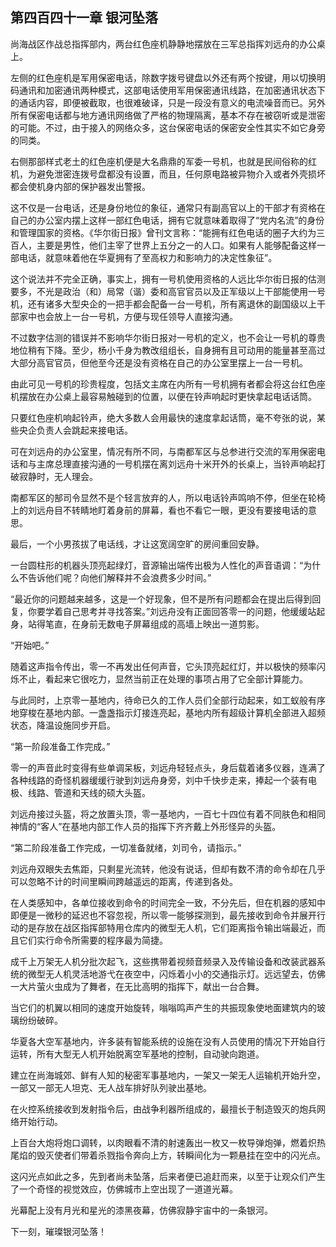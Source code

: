 ## 第四百四十一章 银河坠落
尚海战区作战总指挥部内，两台红色座机静静地摆放在三军总指挥刘远舟的办公桌上。

左侧的红色座机是军用保密电话，除数字拨号键盘以外还有两个按键，用以切换明码通讯和加密通讯两种模式，这部电话使用军用保密通讯线路，在加密通讯状态下的通话内容，即便被截取，也很难破译，只是一段没有意义的电流噪音而已。另外所有保密电话都与地方通讯网络做了严格的物理隔离，基本不存在被窃听或是泄密的可能。不过，由于接入的网络众多，这台保密电话的保密安全性其实不如它身旁的同类。

右侧那部样式老土的红色座机便是大名鼎鼎的军委一号机，也就是民间俗称的红机，为避免泄密连拨号盘都没有设置，而且，任何原电路被异物介入或者外壳损坏都会使机身内部的保护器发出警报。

这不仅是一台电话，还是身份地位的象征，通常只有副高官以上的干部才有资格在自己的办公室内摆上这样一部红色电话，拥有它就意味着取得了“党内名流”的身份和管理国家的资格。《华尔街日报》曾刊文言称：“能拥有红色电话的圈子大约为三百人，主要是男性，他们主宰了世界上五分之一的人口。如果有人能够配备这样一部电话，就意味着他在华夏拥有了至高权力和影响力的决定性象征”。

这个说法并不完全正确，事实上，拥有一号机使用资格的人远比华尔街日报的估测要多，不光是政治（和）局常（谐）委和高官官员以及正军级以上干部能使用一号机，还有诸多大型央企的一把手都会配备一台一号机，所有离退休的副国级以上干部家中也会放上一台一号机，方便与现任领导人直接沟通。

不过数字估测的错误并不影响华尔街日报对一号机的定义，也不会让一号机的尊贵地位稍有下降。至少，杨小千身为教改组组长，自身拥有且可动用的能量甚至高过大部分高官官员，但他至今还是没有资格在自己的办公室里摆上一台一号机。

由此可见一号机的珍贵程度，包括文主席在内所有一号机拥有者都会将这台红色座机摆放在办公桌上最容易触碰到的位置，以便在铃声响起时更快拿起电话话筒。

只要红色座机响起铃声，绝大多数人会用最快的速度拿起话筒，毫不夸张的说，某些央企负责人会跳起来接电话。

可在刘远舟的办公室里，情况有所不同，与南都军区与总参进行交流的军用保密电话和与主席总理直接沟通的一号机摆在离刘远舟十米开外的长桌上，当铃声响起打破寂静时，无人理会。

南都军区的郜司令显然不是个轻言放弃的人，所以电话铃声鸣响不停，但坐在轮椅上的刘远舟目不转睛地盯着身前的屏幕，看也不看它一眼，更没有要接电话的意思。

最后，一个小男孩拔了电话线，才让这宽阔空旷的房间重回安静。

一台圆柱形的机器头顶亮起绿灯，音源输出端传出极为人性化的声音语调：“为什么不告诉他们呢？向他们解释并不会浪费多少时间。”

“最近你的问题越来越多，这是一个好现象，但不是所有问题都会在提出后得到回复，你要学着自己思考并寻找答案。”刘远舟没有正面回答零一的问题，他缓缓站起身，站得笔直，在身前无数电子屏幕组成的高墙上映出一道剪影。

“开始吧。”

随着这声指令传出，零一不再发出任何声音，它头顶亮起红灯，并以极快的频率闪烁不止，看起来它很吃力，显然当前正在处理的事项占用了它全部计算能力。

与此同时，上京零一基地内，待命已久的工作人员们全部行动起来，如工蚁般有序地穿梭在基地内部。一盏盏指示灯接连亮起，基地内所有超级计算机全部进入超频状态，降温设施同步开启。

“第一阶段准备工作完成。”

零一的声音此时变得有些单调呆板，刘远舟轻轻点头，身后载着诸多仪器，连满了各种线路的奇怪机器缓缓行驶到刘远舟身旁，刘中千快步走来，捧起一个装有电极、线路、管道和天线的硕大头盔。

刘远舟接过头盔，将之放置头顶，零一基地内，一百七十四位有着不同肤色和相同神情的“客人”在基地内部工作人员的指挥下齐齐戴上外形怪异的头盔。

“第二阶段准备工作完成，一切准备就绪，刘司令，请指示。”

刘远舟双眼失去焦距，只剩星光流转，他没有说话，但却有数不清的命令却在几乎可以忽略不计的时间里瞬间跨越遥远的距离，传递到各处。

在人类感知中，各单位接收到命令的时间完全一致，不分先后，但在机器的感知中即便是一微秒的延迟也不容忽视，所以零一能够探测到，最先接收到命令并展开行动的是存放在战区指挥部特用仓库内的微型无人机，它们距离指令输出端最近，而且它们实行命令所需要的程序最为简捷。

成千上万架无人机分批次起飞，这些携带着视频音频录入及传输设备和改装武器系统的微型无人机灵活地游弋在夜空中，闪烁着小小的交通指示灯。远远望去，仿佛一大片萤火虫成为了舞者，在无比高明的指挥下，献出一台合舞。

当它们的机翼以相同的速度开始旋转，嗡嗡鸣声产生的共振现象使地面建筑内的玻璃纷纷破碎。

华夏各大空军基地内，许多装有智能系统的设施在没有人员使用的情况下开始自行运转，所有大型无人机开始脱离空军基地的控制，自动驶向跑道。

建立在尚海城郊、鲜有人知的秘密军事基地内，一架又一架无人运输机开始升空，一部又一部无人坦克、无人战车排好队列驶出基地。

在火控系统接收到发射指令后，由战争利器所组成的，最擅长于制造毁灭的炮兵网络开始行动。

上百台大炮将炮口调转，以肉眼看不清的射速轰出一枚又一枚导弹炮弹，燃着炽热尾焰的毁灭使者们带着杀戮指令奔向上方，转瞬间化为一颗悬挂在空中的闪光点。

这闪光点如此之多，先到者尚未坠落，后来者便已追赶而来，以至于让观众们产生了一个奇怪的视觉效应，仿佛城市上空出现了一道道光幕。

光幕配上没有月光和星光的漆黑夜幕，仿佛寂静宇宙中的一条银河。

下一刻，璀璨银河坠落！

